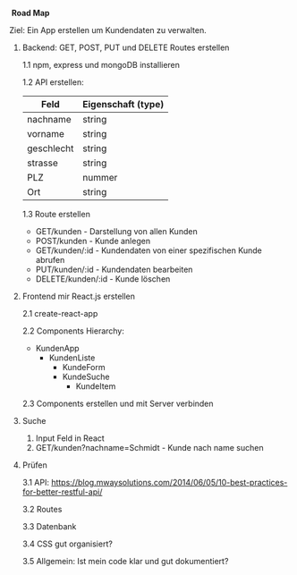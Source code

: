 ​							**Road Map**



Ziel: Ein App erstellen um Kundendaten zu verwalten.



1. Backend: GET, POST, PUT und DELETE Routes erstellen

   1.1 npm, express und mongoDB installieren

   1.2 API erstellen:

   | Feld       | Eigenschaft (type) |
   | ---------- | ------------------ |
   | nachname   | string             |
   | vorname    | string             |
   | geschlecht | string             |
   | strasse    | string             |
   | PLZ        | nummer             |
   | Ort        | string             |



   1.3 Route erstellen

   - GET/kunden -  Darstellung von allen Kunden
   - POST/kunden - Kunde anlegen
   - GET/kunden/:id - Kundendaten von einer spezifischen Kunde abrufen 
   - PUT/kunden/:id - Kundendaten bearbeiten
   - DELETE/kunden/:id - Kunde löschen

2. Frontend mir React.js erstellen

   2.1 create-react-app

   2.2 Components Hierarchy:

   - KundenApp
     - KundenListe
       - KundeForm
       - KundeSuche
         - KundeItem 

   2.3 Components erstellen und mit Server verbinden

3. Suche

   1. Input Feld in React
   2. GET/kunden?nachname=Schmidt - Kunde nach name suchen

4. Prüfen

   3.1 API: https://blog.mwaysolutions.com/2014/06/05/10-best-practices-for-better-restful-api/

   3.2 Routes

   3.3 Datenbank

   3.4 CSS gut organisiert?

   3.5 Allgemein: Ist mein code klar und gut dokumentiert?
